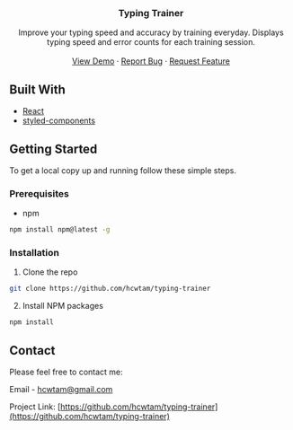 <!-- PROJECT LOGO -->
<br />
<p align="center">
  <h3 align="center">Typing Trainer</h3>

  <p align="center">
    Improve your typing speed and accuracy by training everyday. Displays typing speed and error counts for each training session.
    <br />
    <br />
    <a href="https://typing-trainer.netlify.app/">View Demo</a>
    ·
    <a href="https://github.com/hcwtam/typing-trainer/issues">Report Bug</a>
    ·
    <a href="https://github.com/hcwtam/typing-trainer/issues">Request Feature</a>
  </p>
</p>

## Built With

- [React](https://reactjs.org/)
- [styled-components](https://styled-components.com/)

<!-- GETTING STARTED -->

## Getting Started

To get a local copy up and running follow these simple steps.

### Prerequisites

- npm

```sh
npm install npm@latest -g
```

### Installation

1. Clone the repo

```sh
git clone https://github.com/hcwtam/typing-trainer
```

2. Install NPM packages

```sh
npm install
```

<!-- CONTACT -->

## Contact

Please feel free to contact me:

Email - [hcwtam@gmail.com](hcwtam@gmail.com)

Project Link: [https://github.com/hcwtam/typing-trainer](https://github.com/hcwtam/typing-trainer)
